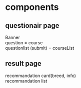 # components
## questionair page
Banner  
question = course  
questionlist (submit) = courseList  
## result page
recommandation card(breed, info)  
recommandation list
